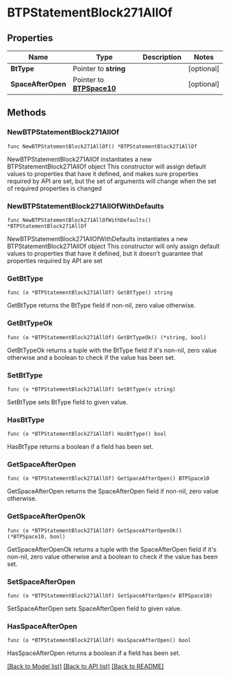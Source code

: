 # BTPStatementBlock271AllOf

## Properties

Name | Type | Description | Notes
------------ | ------------- | ------------- | -------------
**BtType** | Pointer to **string** |  | [optional] 
**SpaceAfterOpen** | Pointer to [**BTPSpace10**](BTPSpace-10.md) |  | [optional] 

## Methods

### NewBTPStatementBlock271AllOf

`func NewBTPStatementBlock271AllOf() *BTPStatementBlock271AllOf`

NewBTPStatementBlock271AllOf instantiates a new BTPStatementBlock271AllOf object
This constructor will assign default values to properties that have it defined,
and makes sure properties required by API are set, but the set of arguments
will change when the set of required properties is changed

### NewBTPStatementBlock271AllOfWithDefaults

`func NewBTPStatementBlock271AllOfWithDefaults() *BTPStatementBlock271AllOf`

NewBTPStatementBlock271AllOfWithDefaults instantiates a new BTPStatementBlock271AllOf object
This constructor will only assign default values to properties that have it defined,
but it doesn't guarantee that properties required by API are set

### GetBtType

`func (o *BTPStatementBlock271AllOf) GetBtType() string`

GetBtType returns the BtType field if non-nil, zero value otherwise.

### GetBtTypeOk

`func (o *BTPStatementBlock271AllOf) GetBtTypeOk() (*string, bool)`

GetBtTypeOk returns a tuple with the BtType field if it's non-nil, zero value otherwise
and a boolean to check if the value has been set.

### SetBtType

`func (o *BTPStatementBlock271AllOf) SetBtType(v string)`

SetBtType sets BtType field to given value.

### HasBtType

`func (o *BTPStatementBlock271AllOf) HasBtType() bool`

HasBtType returns a boolean if a field has been set.

### GetSpaceAfterOpen

`func (o *BTPStatementBlock271AllOf) GetSpaceAfterOpen() BTPSpace10`

GetSpaceAfterOpen returns the SpaceAfterOpen field if non-nil, zero value otherwise.

### GetSpaceAfterOpenOk

`func (o *BTPStatementBlock271AllOf) GetSpaceAfterOpenOk() (*BTPSpace10, bool)`

GetSpaceAfterOpenOk returns a tuple with the SpaceAfterOpen field if it's non-nil, zero value otherwise
and a boolean to check if the value has been set.

### SetSpaceAfterOpen

`func (o *BTPStatementBlock271AllOf) SetSpaceAfterOpen(v BTPSpace10)`

SetSpaceAfterOpen sets SpaceAfterOpen field to given value.

### HasSpaceAfterOpen

`func (o *BTPStatementBlock271AllOf) HasSpaceAfterOpen() bool`

HasSpaceAfterOpen returns a boolean if a field has been set.


[[Back to Model list]](../README.md#documentation-for-models) [[Back to API list]](../README.md#documentation-for-api-endpoints) [[Back to README]](../README.md)


